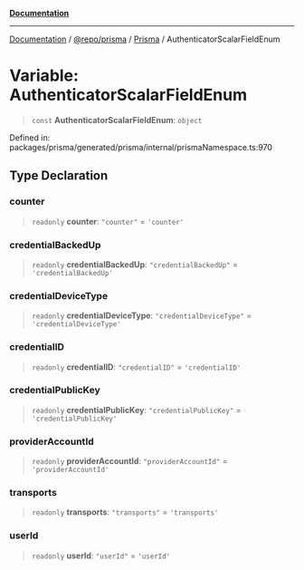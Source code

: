 [**Documentation**](../../../../../README.md)

***

[Documentation](../../../../../README.md) / [@repo/prisma](../../../README.md) / [Prisma](../README.md) / AuthenticatorScalarFieldEnum

# Variable: AuthenticatorScalarFieldEnum

> `const` **AuthenticatorScalarFieldEnum**: `object`

Defined in: packages/prisma/generated/prisma/internal/prismaNamespace.ts:970

## Type Declaration

### counter

> `readonly` **counter**: `"counter"` = `'counter'`

### credentialBackedUp

> `readonly` **credentialBackedUp**: `"credentialBackedUp"` = `'credentialBackedUp'`

### credentialDeviceType

> `readonly` **credentialDeviceType**: `"credentialDeviceType"` = `'credentialDeviceType'`

### credentialID

> `readonly` **credentialID**: `"credentialID"` = `'credentialID'`

### credentialPublicKey

> `readonly` **credentialPublicKey**: `"credentialPublicKey"` = `'credentialPublicKey'`

### providerAccountId

> `readonly` **providerAccountId**: `"providerAccountId"` = `'providerAccountId'`

### transports

> `readonly` **transports**: `"transports"` = `'transports'`

### userId

> `readonly` **userId**: `"userId"` = `'userId'`
